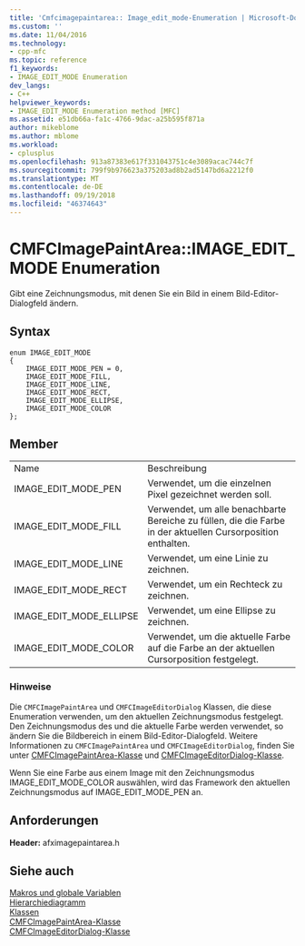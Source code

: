 ```yaml
---
title: 'Cmfcimagepaintarea:: Image_edit_mode-Enumeration | Microsoft-Dokumentation'
ms.custom: ''
ms.date: 11/04/2016
ms.technology:
- cpp-mfc
ms.topic: reference
f1_keywords:
- IMAGE_EDIT_MODE Enumeration
dev_langs:
- C++
helpviewer_keywords:
- IMAGE_EDIT_MODE Enumeration method [MFC]
ms.assetid: e51db66a-fa1c-4766-9dac-a25b595f871a
author: mikeblome
ms.author: mblome
ms.workload:
- cplusplus
ms.openlocfilehash: 913a87383e617f331043751c4e3089acac744c7f
ms.sourcegitcommit: 799f9b976623a375203ad8b2ad5147bd6a2212f0
ms.translationtype: MT
ms.contentlocale: de-DE
ms.lasthandoff: 09/19/2018
ms.locfileid: "46374643"
---
```

# <a name="cmfcimagepaintareaimageeditmode-enumeration"></a>CMFCImagePaintArea::IMAGE_EDIT_MODE Enumeration

Gibt eine Zeichnungsmodus, mit denen Sie ein Bild in einem Bild-Editor-Dialogfeld ändern.

## <a name="syntax"></a>Syntax

```
enum IMAGE_EDIT_MODE
{
    IMAGE_EDIT_MODE_PEN = 0,
    IMAGE_EDIT_MODE_FILL,
    IMAGE_EDIT_MODE_LINE,
    IMAGE_EDIT_MODE_RECT,
    IMAGE_EDIT_MODE_ELLIPSE,
    IMAGE_EDIT_MODE_COLOR
};
```

## <a name="members"></a>Member

|||
|-|-|
|Name|Beschreibung|
|IMAGE_EDIT_MODE_PEN|Verwendet, um die einzelnen Pixel gezeichnet werden soll.|
|IMAGE_EDIT_MODE_FILL|Verwendet, um alle benachbarte Bereiche zu füllen, die die Farbe in der aktuellen Cursorposition enthalten.|
|IMAGE_EDIT_MODE_LINE|Verwendet, um eine Linie zu zeichnen.|
|IMAGE_EDIT_MODE_RECT|Verwendet, um ein Rechteck zu zeichnen.|
|IMAGE_EDIT_MODE_ELLIPSE|Verwendet, um eine Ellipse zu zeichnen.|
|IMAGE_EDIT_MODE_COLOR|Verwendet, um die aktuelle Farbe auf die Farbe an der aktuellen Cursorposition festgelegt.|

### <a name="remarks"></a>Hinweise

Die `CMFCImagePaintArea` und `CMFCImageEditorDialog` Klassen, die diese Enumeration verwenden, um den aktuellen Zeichnungsmodus festgelegt. Den Zeichnungsmodus des und die aktuelle Farbe werden verwendet, so ändern Sie die Bildbereich in einem Bild-Editor-Dialogfeld. Weitere Informationen zu `CMFCImagePaintArea` und `CMFCImageEditorDialog`, finden Sie unter [CMFCImagePaintArea-Klasse](../../mfc/reference/cmfcimagepaintarea-class.md) und [CMFCImageEditorDialog-Klasse](../../mfc/reference/cmfcimageeditordialog-class.md).

Wenn Sie eine Farbe aus einem Image mit den Zeichnungsmodus IMAGE_EDIT_MODE_COLOR auswählen, wird das Framework den aktuellen Zeichnungsmodus auf IMAGE_EDIT_MODE_PEN an.

## <a name="requirements"></a>Anforderungen

**Header:** afximagepaintarea.h

## <a name="see-also"></a>Siehe auch

[Makros und globale Variablen](../../mfc/reference/mfc-macros-and-globals.md)<br/>
[Hierarchiediagramm](../../mfc/hierarchy-chart.md)<br/>
[Klassen](../../mfc/reference/mfc-classes.md)<br/>
[CMFCImagePaintArea-Klasse](../../mfc/reference/cmfcimagepaintarea-class.md)<br/>
[CMFCImageEditorDialog-Klasse](../../mfc/reference/cmfcimageeditordialog-class.md)
